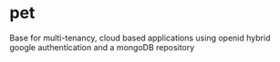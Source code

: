 pet
===

Base for multi-tenancy, cloud based applications using openid hybrid google authentication and a mongoDB repository